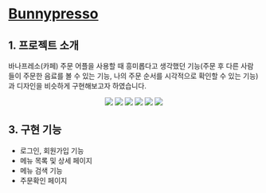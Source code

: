 # [Bunnypresso](https://bunnypresso-fe.vercel.app)

## 1. 프로젝트 소개
바나프레소(카페) 주문 어플을 사용할 때 흥미롭다고 생각했던 기능(주문 후 다른 사람들이 주문한 음료를 볼 수 있는 기능, 나의 주문 순서를 시각적으로 확인할 수 있는 기능)과
디자인을 비슷하게 구현해보고자 하였습니다.

<p align="center">
<img src="https://img.shields.io/badge/Next.js-000000?style=for-the-badge&logo=Next.js&logoColor=white">
<img src="https://img.shields.io/badge/React-61DAFB?style=for-the-badge&logo=React&logoColor=white">
<img src="https://img.shields.io/badge/TypeScript-3178C6?style=for-the-badge&logo=TypeScript&logoColor=white">
<img src="https://img.shields.io/badge/Express-000000?style=for-the-badge&logo=Express&logoColor=white">
<img src="https://img.shields.io/badge/MongoDB-47A248?style=for-the-badge&logo=MongoDB&logoColor=white">
<img src="https://img.shields.io/badge/TailwindCSS-06B6D4?style=for-the-badge&logo=TailwindCSS&logoColor=white">
</p>

## 3. 구현 기능
- 로그인, 회원가입 기능
- 메뉴 목록 및 상세 페이지
- 메뉴 검색 기능
- 주문확인 페이지
